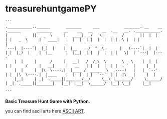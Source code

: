 # treasurehuntgamePY
````
```
.___________..______       _______     ___           _______. __    __  .______       _______     __    __   __    __  .__   __. .___________.
|           ||   _  \     |   ____|   /   \         /       ||  |  |  | |   _  \     |   ____|   |  |  |  | |  |  |  | |  \ |  | |           |
`---|  |----`|  |_)  |    |  |__     /  ^  \       |   (----`|  |  |  | |  |_)  |    |  |__      |  |__|  | |  |  |  | |   \|  | `---|  |----`
    |  |     |      /     |   __|   /  /_\  \       \   \    |  |  |  | |      /     |   __|     |   __   | |  |  |  | |  . `  |     |  |     
    |  |     |  |\  \----.|  |____ /  _____  \  .----)   |   |  `--'  | |  |\  \----.|  |____    |  |  |  | |  `--'  | |  |\   |     |  |     
    |__|     | _| `._____||_______/__/     \__\ |_______/     \______/  | _| `._____||_______|   |__|  |__|  \______/  |__| \__|     |__|     
                                                                                                                                               
```
````

**Basic Treasure Hunt Game with Python.**

you can find ascii arts here [ASCII ART](https://ascii.co.uk/art).
